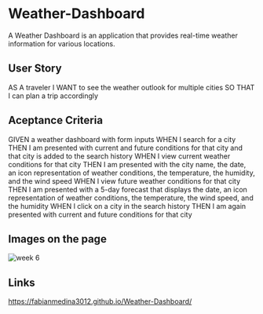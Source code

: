 # Weather-Dashboard
A Weather Dashboard is an application that provides real-time weather information for various locations.
## User Story
AS A traveler
I WANT to see the weather outlook for multiple cities
SO THAT I can plan a trip accordingly

## Aceptance Criteria
GIVEN a weather dashboard with form inputs
WHEN I search for a city
THEN I am presented with current and future conditions for that city and that city is added to the search history
WHEN I view current weather conditions for that city
THEN I am presented with the city name, the date, an icon representation of weather conditions, the temperature, the humidity, and the wind speed
WHEN I view future weather conditions for that city
THEN I am presented with a 5-day forecast that displays the date, an icon representation of weather conditions, the temperature, the wind speed, and the humidity
WHEN I click on a city in the search history
THEN I am again presented with current and future conditions for that city

## Images on the page
![week 6](https://github.com/fabianmedina3012/Weather-Dashboard/assets/164245084/42bf1e1a-add1-491b-852c-bbd9f37d5cb3)

## Links 
https://fabianmedina3012.github.io/Weather-Dashboard/

